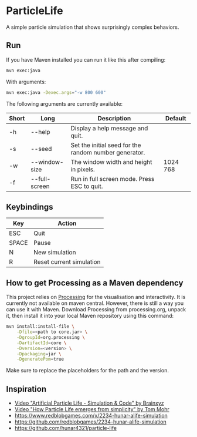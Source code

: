 # ParticleLife

A simple particle simulation that shows surprisingly complex behaviors.

## Run

If you have Maven installed you can run it like this after compiling:

```bash
mvn exec:java
```

With arguments:

```bash
mvn exec:java -Dexec.args="-w 800 600"
```

The following arguments are currently available:

| Short | Long          | Description                                           | Default  |
|-------|---------------|-------------------------------------------------------|----------|
| -h    | --help        | Display a help message and quit.                      |          |
| -s    | --seed        | Set the initial seed for the random number generator. |          |
| -w    | --window-size | The window width and height in pixels.                | 1024 768 |
| -f    | --full-screen | Run in full screen mode. Press ESC to quit.           |          |

## Keybindings

| Key   | Action                   |
|-------|--------------------------|
| ESC   | Quit                     |
| SPACE | Pause                    |
| N     | New simulation           |
| R     | Reset current simulation |

## How to get Processing as a Maven dependency

This project relies on [Processing](https://processing.org) for the visualisation and interactivity.
It is currently not available on maven central.
However, there is still a way you can use it with Maven.
Download Processing from processing.org, unpack it, then install it into your local Maven repository using this command:

```bash
mvn install:install-file \
    -Dfile=<path to core.jar> \
    -DgroupId=org.processing \
    -DartifactId=core \
    -Dversion=<version> \
    -Dpackaging=jar \
    -DgeneratePom=true
```

Make sure to replace the placeholders for the path and the version.

## Inspiration

- [Video "Artificial Particle Life - Simulation & Code" by Brainxyz](https://www.youtube.com/watch?v=0Kx4Y9TVMGg)
- [Video "How Particle Life emerges from simplicity" by Tom Mohr](https://www.youtube.com/watch?v=p4YirERTVF0)
- <https://www.redblobgames.com/x/2234-hunar-alife-simulation>
- <https://github.com/redblobgames/2234-hunar-alife-simulation>
- <https://github.com/hunar4321/particle-life>
